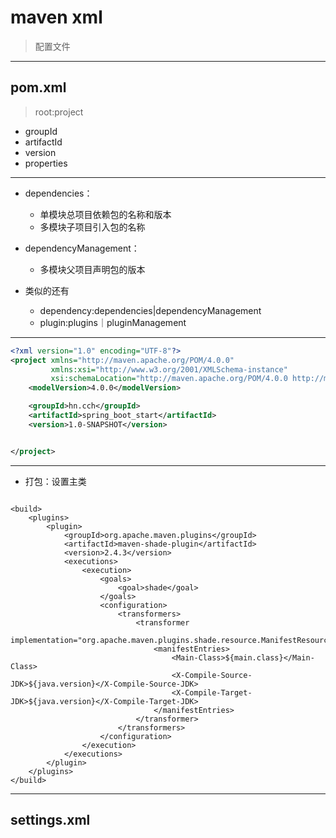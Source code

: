 # maven xml

> 配置文件



---
## pom.xml
> root:project
- groupId
- artifactId
- version
- properties


---
- dependencies：
    - 单模块总项目依赖包的名称和版本
    - 多模块子项目引入包的名称

- dependencyManagement：
    - 多模块父项目声明包的版本

- 类似的还有
    - dependency:dependencies|dependencyManagement
    - plugin:plugins｜pluginManagement

---

```xml
<?xml version="1.0" encoding="UTF-8"?>
<project xmlns="http://maven.apache.org/POM/4.0.0"
         xmlns:xsi="http://www.w3.org/2001/XMLSchema-instance"
         xsi:schemaLocation="http://maven.apache.org/POM/4.0.0 http://maven.apache.org/xsd/maven-4.0.0.xsd">
    <modelVersion>4.0.0</modelVersion>

    <groupId>hn.cch</groupId>
    <artifactId>spring_boot_start</artifactId>
    <version>1.0-SNAPSHOT</version>


</project>

```

---
- 打包：设置主类
```

<build>
    <plugins>
        <plugin>
            <groupId>org.apache.maven.plugins</groupId>
            <artifactId>maven-shade-plugin</artifactId>
            <version>2.4.3</version>
            <executions>
                <execution>
                    <goals>
                        <goal>shade</goal>
                    </goals>
                    <configuration>
                        <transformers>
                            <transformer
                                    implementation="org.apache.maven.plugins.shade.resource.ManifestResourceTransformer">
                                <manifestEntries>
                                    <Main-Class>${main.class}</Main-Class>
                                    <X-Compile-Source-JDK>${java.version}</X-Compile-Source-JDK>
                                    <X-Compile-Target-JDK>${java.version}</X-Compile-Target-JDK>
                                </manifestEntries>
                            </transformer>
                        </transformers>
                    </configuration>
                </execution>
            </executions>
        </plugin>
    </plugins>
</build>
```



---
## settings.xml


```xml


```




